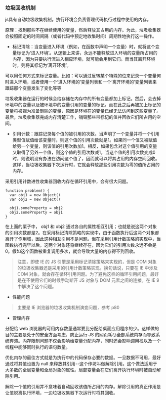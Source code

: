 ### 垃圾回收机制

js具有自动垃圾收集机制，执行环境会负责管理代码执行过程中使用的内存。

原理：找到那些不在继续使用的变量，然后释放其占用的内存。为此，垃圾收集器会按照固定的时间间隔（或者代码中预定地收集时间）周期性地执行这一操作。

+ 标记清除：当变量进入环境（例如，在函数中声明一个变量）时，就将这个变量标记为‘进入环境’。从逻辑上来讲，永远不能释放进入环境的变量所占用的内存，因为只要执行流进入相应环境，就可能会用到它们。而当其离开环境时，则将其标记为‘离开环境’。

可以用任何方式来标记变量。比如：可以通过反转某个特殊的位来记录一个变量何时进入环境，或者使用一个‘进入环境的’变量列表和一个‘离开环境的’变量列表来跟踪那个变量发生了变化等等

垃圾收集器在运行的时候会给存储在内存中的所有变量都加上标记。然后，会去掉环境中的变量以及被环境中的变量引用的变量的标记。而在此之后再被加上标记的变量将被视为准备删除的变量，原因是环境在的变量已经无法访问到这些变量了。最后，垃圾收集器完成内存清楚工作，销毁那些带标记的值并回收它们所占用的空间。

+ 引用计数：跟踪记录每个值的被引用的次数。当声明了一个变量并将一个引用类型值赋值给该变量时，则这个值的引用次数就是1。如果同一个值又被赋值给另一个变量，则该值的引用次数加1。相反，如果包含对这个值引用的变量又取得了另外一个值，则这个值的引用次数减1。当这个值的引用次数变成0时，则说明没有办法在访问这个值了，因而就可以将其占用的内存空间回收。这样，当垃圾收集器下次运行时，它就会释放那些引用次数为零的值所占用的内存。

采用引用计数进性收集器回收内存在循环引用中，会有很大问题。

```
function problem() {
  var obj1 = new Object()
  var obj2 = new Object()

  obj1.someProperty = obj2
  obj2.someProperty = obj1 
}
```

在上面的栗子中， obj1 和 obj2 通过各自的属性相互引用；也就是说这两个对象的引用次数都是2。在采用标记清除策略的实现中，由于函数执行后这两个对象都离开了作用域，因此这种相互引用不是问题。但在采用引用计数策略的实现中，当函数执行完毕以后，这两个对象还将继续存在，因为它们的引用次数永远不会是0。假如这个函数被重复调用多次，就会导致大量的内存得不到回收。

> 注意，即使 IE 的 JS 引擎是采用标记清除策略来实现的，但是 COM 对象的垃圾收集器还是采用的引用计数策略实现。换句话说，只要在 IE 中涉及 COM 对象，就会存在循环引用问题。为了避免这样的循环引用问题，最好是在不使用它们的时候手动断开 JS 对象与 DOM 元素之间的连接。在 IE 9 中解决了这个问题。

+ 性能问题

> 主要是 IE 浏览器的垃圾收集机制演变问题，参考 p80

+ 管理内存

分配给 web 浏览器的可用内存数量通常要比分配给桌面应用程序的少。这样做的目的主要是处于的安全方面考虑，防止运行 JS 的网页耗尽全部系统内存而导致系统奔溃。内存限制问题不仅会影响给变量分配内存，同时还会影响调用栈以及一个线程中能够同时执行的语句数量。

优化内存的最佳方式就是为执行中的代码保存必要的数据。一旦数据不可用，最好通过将其值设置为 null 来释放其引用--这个作坊叫做解除引用。这个做法适用于大多数的全局变量和全局对象的属性。局部变量会在它们离开执行环境时被自动解除引用。

解除一个值的引用并不意味着自动回收该值所占用的内存。解除引用的真正作用是让值脱离执行环境，一边垃圾收集器下次运行时将其回收。